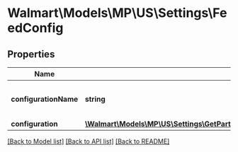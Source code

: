 # Walmart\Models\MP\US\Settings\FeedConfig

## Properties

Name | Type | Description | Notes
------------ | ------------- | ------------- | -------------
**configurationName** | **string** | Name of the configuration. Allowed value is FEED | [optional]
**configuration** | [**\Walmart\Models\MP\US\Settings\GetPartnerConfigurations200ResponseConfigurationsInnerAnyOf1Configuration**](GetPartnerConfigurations200ResponseConfigurationsInnerAnyOf1Configuration.md) |  | [optional]


[[Back to Model list]](./) [[Back to API list]](../../../../../README.md#supported-apis) [[Back to README]](../../../../../README.md)
